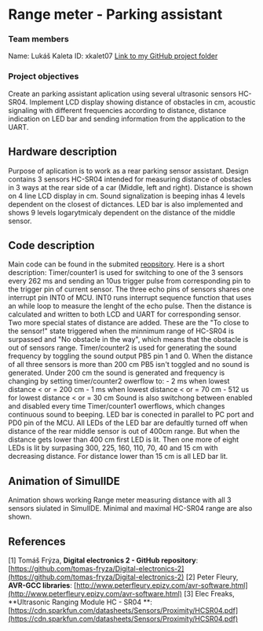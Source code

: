 # Range meter - Parking assistant

### Team members

Name: Lukáš Kaleta
ID: xkalet07
[Link to my GitHub project folder](https://github.com/xkalet07/Digital-electronics-2/tree/master/Labs/project)


### Project objectives

Create an parking assistant aplication using several ultrasonic sensors HC-SR04. Implement LCD display showing distance of obstacles in cm, acoustic signaling with different frequencies according to distance, distance indication on LED bar and sending information from the application to the UART.


## Hardware description

Purpose of aplication is to work as a rear parking sensor assistant. Design contains 3 sensors HC-SR04 intended for measuring distance of obstacles in 3 ways at the rear side of a car (Middle, left and right). Distance is shown on 4 line LCD display in cm. Sound signalization is beeping inhas 4 levels dependent on the closest of dictances. LED bar is also implemented and shows 9 levels logarytmicaly dependent on the distance of the middle sensor.


## Code description

Main code can be found in the submited [reopsitory](https://github.com/xkalet07/Digital-electronics-2/tree/master/Labs/project). Here is a short description:
	Timer/counter1 is used for switching to one of the 3 sensors every 262 ms and sending an 10us trigger pulse from corresponding pin to the trigger pin of current sensor. The three echo pins of sensors shares one interrupt pin INT0 of MCU. INT0 runs interrupt sequence function that uses an while loop to measure the lenght of the echo pulse. Then the distance is calculated and written to both LCD and UART for corresponding sensor. Two more special states of distance are added. These are the "To close to the sensor!" state triggered when the minnimum range of HC-SR04 is surpassed and "No obstacle in the way", which means that the obstacle is out of sensors range.
	Timer/counter2 is used for generating the sound frequency by toggling the sound output PB5 pin 1 and 0. When the distance of all three sensors is more than 200 cm PB5 isn't toggled and no sound is generated. Under 200 cm the sound is generated and frequency is changing by setting timer/counter2 owerflow to: 
		 - 2 ms when lowest distance < or = 200 cm
		 - 1 ms when lowest distance < or = 70 cm
		 - 512 us for lowest distance < or = 30 cm
	Sound is also switchong between enabled and disabled every time Timer/counter1 owerflows, which changes continuous sound to beeping.
	LED bar is conected in parallel to PC port and PD0 pin of the MCU. All LEDs of the LED bar are defaultly turned off when distance of the rear middle sensor is out of 400cm range. But when the distance gets lower than 400 cm first LED is lit. Then one more of eight LEDs is lit by surpasing 300, 225, 160, 110, 70, 40 and 15 cm with decreasing distance. For distance lower than 15 cm is all LED bar lit.


## Animation of SimulIDE

Animation shows working Range meter measuring distance with all 3 sensors siulated in SimulIDE. Minimal and maximal HC-SR04 range are also shown.


## References

[1] Tomáš Frýza, **Digital electronics 2 - GitHub repository**: [https://github.com/tomas-fryza/Digital-electronics-2](https://github.com/tomas-fryza/Digital-electronics-2)
[2] Peter Fleury, **AVR-GCC libraries**: [http://www.peterfleury.epizy.com/avr-software.html](http://www.peterfleury.epizy.com/avr-software.html)
[3] Elec Freaks, **Ultrasonic Ranging Module HC - SR04 **: [https://cdn.sparkfun.com/datasheets/Sensors/Proximity/HCSR04.pdf](https://cdn.sparkfun.com/datasheets/Sensors/Proximity/HCSR04.pdf)

